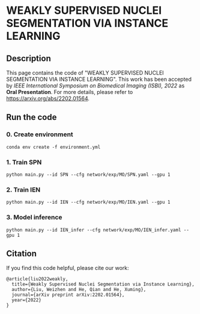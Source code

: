 # WEAKLY SUPERVISED NUCLEI SEGMENTATION VIA INSTANCE LEARNING

## Description

This page contains the code of "WEAKLY SUPERVISED NUCLEI SEGMENTATION VIA INSTANCE LEARNING". 
This work has been accepted by *IEEE International Symposium on Biomedical Imaging (ISBI), 2022* as **Oral 
Presentation**. For more details, please refer to https://arxiv.org/abs/2202.01564.

## Run the code

### 0. Create environment

```angular2html
conda env create -f environment.yml 
```

### 1. Train SPN

```angular2html
python main.py --id SPN --cfg network/exp/MO/SPN.yaml --gpu 1
```

### 2. Train IEN

```angular2html
python main.py --id IEN --cfg network/exp/MO/IEN.yaml --gpu 1
```

### 3. Model inference

```angular2html
python main.py --id IEN_infer --cfg network/exp/MO/IEN_infer.yaml --gpu 1
```

## Citation 
If you find this code helpful, please cite our work:

```angular2html
@article{liu2022weakly,
  title={Weakly Supervised Nuclei Segmentation via Instance Learning},
  author={Liu, Weizhen and He, Qian and He, Xuming},
  journal={arXiv preprint arXiv:2202.01564},
  year={2022}
}
```